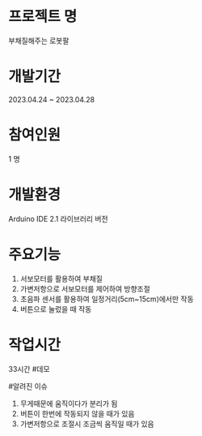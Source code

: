 # 프로젝트 명
부채질해주는 로봇팔
# 개발기간
2023.04.24 ~ 2023.04.28
# 참여인원
1 명
# 개발환경
Arduino IDE 2.1
라이브러리 버전 
# 주요기능 
1) 서보모터를 활용하여 부채질
2) 가변저항으로 서보모터를 제어하여 방향조절
3) 초음파 센서를 활용하여 일정거리(5cm~15cm)에서만 작동
4) 버튼으로 눌렀을 때 작동
# 작업시간 
33시간 
#데모

#알려진 이슈
1) 무게때문에 움직이다가 분리가 됨
2) 버튼이 한번에 작동되지 않을 때가 있음
3) 가변저항으로 조절시 조금씩 움직일 때가 있음
